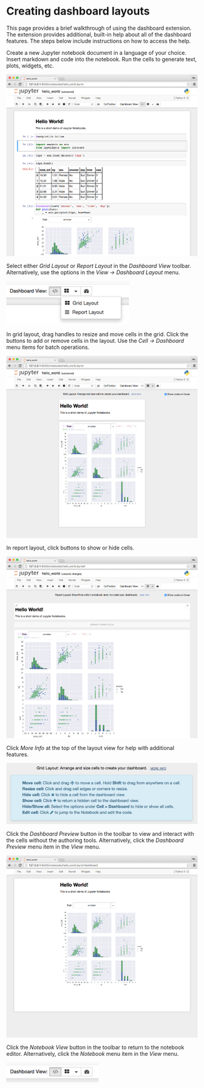 # Creating dashboard layouts

This page provides a brief walkthrough of using the dashboard extension. The
extension provides additional, built-in help about all of the dashboard
features. The steps below include instructions on how to access the help.

Create a new Jupyter notebook document in a language of your choice. Insert
markdown and code into the notebook. Run the cells to generate text, plots,
widgets, etc.

![Screenshot of a notebook](_static/notebook.png)

Select either *Grid Layout* or *Report Layout* in the *Dashboard View* toolbar.
Alternatively, use the options in the *View -> Dashboard Layout* menu.

![Screenshot of the dashboard toolbar with layout mode dropdown open](_static/layout_toolbar.png)

In grid layout, drag handles to resize and move cells in the grid. Click the
buttons to add or remove cells in the layout. Use the *Cell -> Dashboard* menu
items for batch operations. <br />

![Screenshot of grid layout authoring](_static/grid_layout.png)

In report layout, click buttons to show or hide cells. <br />

![Screenshot of report layout authoring](_static/report_layout.png)

Click *More Info* at the top of the layout view for help with additional
features. <br />

![Screenshot of more info help](_static/more_info.png)

Click the *Dashboard Preview* button in the toolbar to view and interact with
the cells without the authoring tools. Alternatively, click the *Dashboard
Preview* menu item in the *View* menu. <br />

![Screenshot of dashboard preview](_static/preview.png)

Click the *Notebook View* button in the toolbar to return to the notebook
editor. Alternatively, click the *Notebook* menu item in the *View* menu.
<br/>

![Screenshot of notebook view toolbar button](_static/notebook_toolbar.png)
